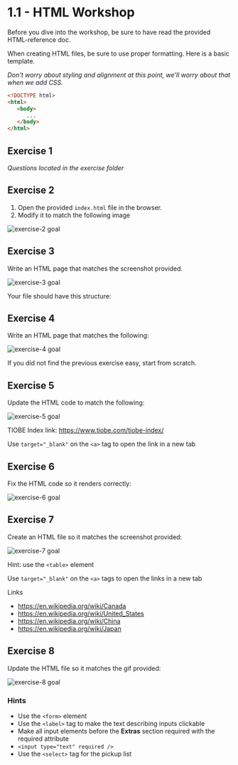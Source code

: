 # 1.1 - HTML Workshop

Before you dive into the workshop, be sure to have read the provided HTML-reference doc.

When creating HTML files, be sure to use proper formatting. Here is a basic template.

_Don't worry about styling and alignment at this point, we'll worry about that when we add CSS._

```html
<!DOCTYPE html>
<html>
   <body>
      ...
   </body>
</html>
```

## Exercise 1

_Questions located in the exercise folder_


## Exercise 2

1. Open the provided `index.html` file in the browser.
2. Modify it to match the following image

![exercise-2 goal](./assets/ex-2-goal.png)


## Exercise 3

Write an HTML page that matches the screenshot provided.

![exercise-3 goal](./assets/ex-3-goal.png)

Your file should have this structure:


## Exercise 4

Write an HTML page that matches the following:

![exercise-4 goal](./assets/ex-4-goal.png)

If you did not find the previous exercise easy, start from scratch.

## Exercise 5

Update the HTML code to match the following:

![exercise-5 goal](./assets/ex-5-goal.png)

TIOBE Index link: https://www.tiobe.com/tiobe-index/

Use `target="_blank"` on the `<a>` tag to open the link in a new tab

## Exercise 6

Fix the HTML code so it renders correctly:

![exercise-6 goal](./assets/ex-6-goal.png)

## Exercise 7

Create an HTML file so it matches the screenshot provided:

![exercise-7 goal](./assets/ex-7-goal.png)

Hint: use the `<table>` element


Use `target="_blank"` on the `<a>` tags to open the links in a new tab

Links

- https://en.wikipedia.org/wiki/Canada
- https://en.wikipedia.org/wiki/United_States
- https://en.wikipedia.org/wiki/China
- https://en.wikipedia.org/wiki/Japan

## Exercise 8

Update the HTML file so it matches the gif provided:

![exercise-8 goal](./assets/ex-8-goal.gif)

### Hints

- Use the `<form>` element
- Use the `<label>` tag to make the text describing inputs clickable
- Make all input elements before the **Extras** section required with the required attribute
- `<input type="text" required />`
- Use the `<select>` tag for the pickup list